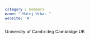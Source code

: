 ```yaml
---
category : members
name: " Matej Urbas " 
website: '#'
---
```

University of Cambrideg
Cambridge
UK

